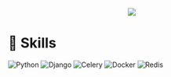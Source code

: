   <div align=center>
	<a href="https://hits.seeyoufarm.com"><img src="https://hits.seeyoufarm.com/api/count/incr/badge.svg?url=https%3A%2F%2Fgithub.com%2Fbong7233&count_bg=%2311C8C1&title_bg=%231D1A1A&icon=tapas.svg&icon_color=%2342C0A9&title=hits&edge_flat=false"/></a>	
  </div>


# :crystal_ball: Skills

![Python](https://img.shields.io/badge/Python-3776AB.svg?&style=for-the-badge&logo=Python&logoColor=white)
![Django](https://img.shields.io/badge/Django-#092E20.svg?&style=for-the-badge&logo=Python&logoColor=#092E20)
![Celery](https://img.shields.io/badge/Celery-3776AB.svg?&style=for-the-badge&logo=Python&logoColor=white)
![Docker](https://img.shields.io/badge/Docker-3776AB.svg?&style=for-the-badge&logo=Python&logoColor=white)
![Redis](https://img.shields.io/badge/Redis-3776AB.svg?&style=for-the-badge&logo=Python&logoColor=white)
